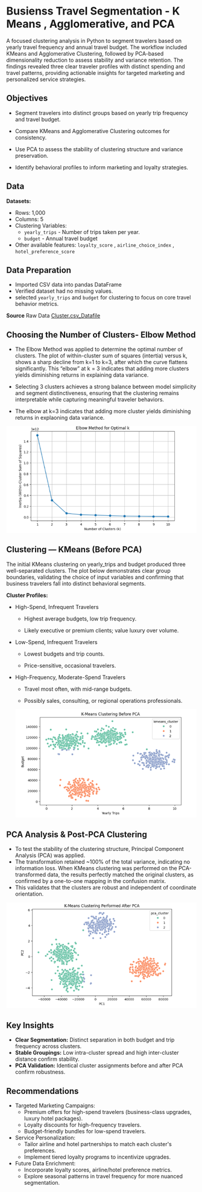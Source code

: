 # Busienss Travel Segmentation - K Means , Agglomerative, and PCA

A focused clustering analysis in Python to segment travelers based on yearly travel frequency and annual travel budget.
The workflow included KMeans and Agglomerative Clustering, followed by PCA-based dimensionality reduction to assess stability and variance retention.
The findings revealed three clear traveler profiles with distinct spending and travel patterns, providing actionable insights for targeted marketing and personalized service strategies.

## Objectives
- Segment travelers into distinct groups based on yearly trip frequency and travel budget.

- Compare KMeans and Agglomerative Clustering outcomes for consistency.

- Use PCA to assess the stability of clustering structure and variance preservation.

- Identify behavioral profiles to inform marketing and loyalty strategies.

## Data 
**Datasets:**
- Rows: 1,000
- Columns: 5
- Clustering Variables:
  - `yearly_trips` - Number of trips taken per year.
  -  `budget` - Annual travel budget
- Other available features: `loyalty_score` , `airline_choice_index` , `hotel_preference_score`

## Data Preparation
- Imported CSV data into pandas DataFrame
- Verified dataset had no missing values.
- selected `yearly_trips` and `budget` for clustering to focus on core travel behavior metrics. 


**Source** 
Raw Data  [Cluster.csv_Datafile](https://github.com/shriya2911/Customer-Segmentation/commit/d99b192876cde7f8b27dfef81626b920ba7bcb7f)

## Choosing the Number of Clusters- Elbow Method 
- The Elbow Method was applied to determine the optimal number of clusters. The plot of within-cluster sum of squares (intertia) versus k, shows a sharp decline from k=1 to k=3, after which the curve flattens significantly. This “elbow” at k = 3 indicates that adding more clusters yields diminishing returns in explaining data variance.

- Selecting 3 clusters achieves a strong balance between model simplicity and segment distinctiveness, ensuring that the clustering remains interpretable while capturing meaningful traveler behaviors.
  
- The elbow at k=3 indicates that adding more cluster yields diminishing returns in explaoning data variance.

![Elbow Plot](https://github.com/shriya2911/Customer-Segmentation/blob/main/Images/Elbow_Graph.png)

## Clustering — KMeans (Before PCA)
The initial KMeans clustering on yearly_trips and budget produced three well-separated clusters.
The plot below demonstrates clear group boundaries, validating the choice of input variables and confirming that business travelers fall into distinct behavioral segments.


**Cluster Profiles:** 

- High-Spend, Infrequent Travelers

  - Highest average budgets, low trip frequency.

  - Likely executive or premium clients; value luxury over volume.

- Low-Spend, Infrequent Travelers

  - Lowest budgets and trip counts.

  - Price-sensitive, occasional travelers.

- High-Frequency, Moderate-Spend Travelers

  - Travel most often, with mid-range budgets.

  - Possibly sales, consulting, or regional operations professionals.
 
  ![K-Means Before PCA](https://github.com/shriya2911/Customer-Segmentation/blob/main/Images/K-Means_BeforePCA.png)

## PCA Analysis & Post-PCA Clustering

- To test the stability of the clustering structure, Principal Component Analysis (PCA) was applied.
- The transformation retained ~100% of the total variance, indicating no information loss.
When KMeans clustering was performed on the PCA-transformed data, the results perfectly matched the original clusters, as confirmed by a one-to-one mapping in the confusion matrix.
- This validates that the clusters are robust and independent of coordinate orientation.

![K-Means After PCA](https://github.com/shriya2911/Customer-Segmentation/blob/main/Images/K-means_AfterPCA.png)

## Key Insights
- **Clear Segmentation:** Distinct separation in both budget and trip frequency across clusters.
- **Stable Groupings:** Low intra-cluster spread and high inter-cluster distance confirm stability.
- **PCA Validation:** Identical cluster assignments before and after PCA confirm robustness.

## Recommendations
- Targeted Marketing Campaigns:
  - Premium offers for high-spend travelers (business-class upgrades, luxury hotel packages).
  - Loyalty discounts for high-frequency travelers.
  - Budget-friendly bundles for low-spend travelers.
- Service Personalization:
  - Tailor airline and hotel partnerships to match each cluster's preferences.
  - Implement tiered loyalty programs to incentivize upgrades.
- Future Data Enrichment:
  - Incorporate loyalty scores, airline/hotel preference metrics.
  - Explore seasonal patterns in travel frequency for more nuanced segmentation.

  

